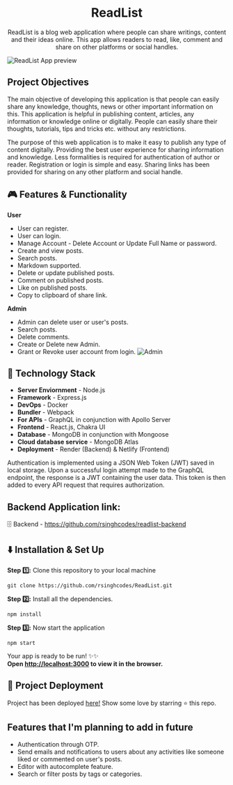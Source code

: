 <h1 align="center">ReadList</h1>

<p align="center">ReadList is a blog web application where people can share writings, content and their ideas online. This app allows readers to read, like, comment and share on other platforms or social handles.</p>

![ReadList App preview](https://user-images.githubusercontent.com/67682451/149627685-e53e0702-83cf-4433-acb0-98103a622cb1.png)

## Project Objectives

The main objective of developing this application is that people can easily share any knowledge, thoughts, news or other important information on this. This application is helpful in publishing content, articles, any information or knowledge online or digitally. People can easily share their thoughts, tutorials, tips and tricks etc. without any restrictions.

The purpose of this web application is to make it easy to publish any type of content digitally. Providing the best user experience for sharing information and knowledge. Less formalities is required for authentication of author or reader. Registration or login is simple and easy. Sharing links has been provided for sharing on any other platform and social handle.

## :video_game: Features & Functionality

**User**

- User can register.
- User can login.
- Manage Account - Delete Account or Update Full Name or password.
- Create and view posts.
- Search posts.
- Markdown supported.
- Delete or update published posts.
- Comment on published posts.
- Like on published posts.
- Copy to clipboard of share link.

**Admin**

- Admin can delete user or user's posts.
- Search posts.
- Delete comments.
- Create or Delete new Admin.
- Grant or Revoke user account from login.
  ![Admin](https://user-images.githubusercontent.com/67682451/149628367-61b650aa-0289-42a0-a027-e374bd14bc8a.png)

## 🚧 Technology Stack

- **Server Enviornment** - Node.js
- **Framework** - Express.js
- **DevOps** - Docker
- **Bundler** - Webpack
- **For APIs** - GraphQL in conjunction with Apollo Server
- **Frontend** - React.js, Chakra UI
- **Database** - MongoDB in conjunction with Mongoose
- **Cloud database service** - MongoDB Atlas
- **Deployment** - Render (Backend) & Netlify (Frontend)

Authentication is implemented using a JSON Web Token (JWT) saved in local storage. Upon a successful login attempt made to the GraphQL endpoint, the response is a JWT containing the user data. This token is then added to every API request that requires authorization.

## Backend Application link:
🗄 Backend - https://github.com/rsinghcodes/readlist-backend

## ⬇️ Installation & Set Up

**Step :one::** Clone this repository to your local machine

```
git clone https://github.com/rsinghcodes/ReadList.git
```

**Step :two::** Install all the dependencies.

```
npm install
```

**Step :three::** Now start the application

```
npm start
```

Your app is ready to be run! ✨✨\
**Open [http://localhost:3000](http://localhost:3000) to view it in the browser.** 

## :satellite: Project Deployment

Project has been deployed [here!](https://readlistapp.netlify.app/) Show some love by starring ⭐ this repo.

## Features that I'm planning to add in future

- Authentication through OTP.
- Send emails and notifications to users about any activities like someone liked or commented on user's posts.
- Editor with autocomplete feature.
- Search or filter posts by tags or categories.
